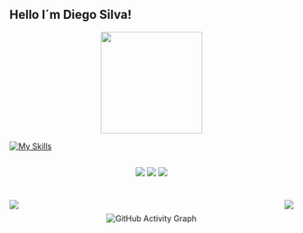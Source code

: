 ## Hello I´m Diego Silva!
 <div align="center">
   <a href="https://github.com/diegoglds">
   <img height="180em" src="https://github-readme-stats.vercel.app/api?username=diegoglds&show_icons=true&theme=dark&include_all_commits=true&count_private=true"/>
   <!--<img height="180em" src="https://github-readme-stats.vercel.app/api/top-langs/?username=diegoglds&layout=compact&langs_count=7&theme=dark"/>-->
</div>

![My Skills](https://skillicons.dev/icons?i=js,html,css,nodejs,java,py)


##

<div align="center"> 
    <a href="https://www.linkedin.com/in/diegoglds/" target="_blank"><img src="https://img.shields.io/badge/-LinkedIn-%230077B5?style=for-the-badge&logo=linkedin&logoColor=white" target="_blank"></a> 
    <a href = "mailto:diegoglds@gmail.com"><img src="https://img.shields.io/badge/-Gmail-%23333?style=for-the-badge&logo=gmail&logoColor=white" target="_blank"></a>
    <a href="https://instagram.com/diegoglsilva" target="_blank"><img src="https://img.shields.io/badge/-Instagram-%23E4405F?style=for-the-badge&logo=instagram&logoColor=white" target="_blank"></a>
 	
 <h1 align="center">
  <img align="left" src="https://visitor-badge.laobi.icu/badge?page_id=diegoglds.diegoglds" />
  <img align="right" src="https://img.shields.io/github/followers/diegoglds?label=Follow&style=social" />
</h1>

<img height="10px" />

![GitHub Activity Graph](https://activity-graph.herokuapp.com/graph?username=diegoglds&bg_color=000000&color=edffff&line=00ffff&point=ffffff&area=true&hide_border=true&radius=11)


<!--
  ##
 Cobrinha ![Snake animation](https://github.com/diegoglds/diegoglds/blob/output/github-contribution-grid-snake.svg)-->
 
</div>

